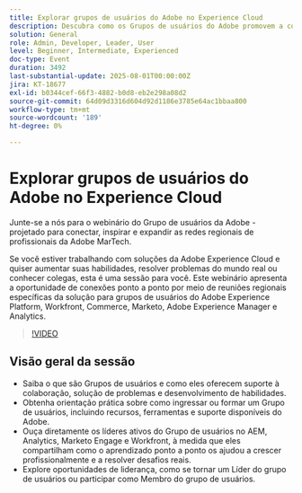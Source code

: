 ```yaml
---
title: Explorar grupos de usuários do Adobe no Experience Cloud
description: Descubra como os Grupos de usuários do Adobe promovem a colaboração, oferecem solução de problemas conduzida pelos colegas e fornecem oportunidades de liderança na AEM, Analytics, Marketo Engage e Workfront.
solution: General
role: Admin, Developer, Leader, User
level: Beginner, Intermediate, Experienced
doc-type: Event
duration: 3492
last-substantial-update: 2025-08-01T00:00:00Z
jira: KT-18677
exl-id: b0344cef-66f3-4882-b0d8-eb2e298a08d2
source-git-commit: 64d09d3316d604d92d1186e3785e64ac1bbaa800
workflow-type: tm+mt
source-wordcount: '189'
ht-degree: 0%

---
```


# Explorar grupos de usuários do Adobe no Experience Cloud

Junte-se a nós para o webinário do Grupo de usuários da Adobe - projetado para conectar, inspirar e expandir as redes regionais de profissionais da Adobe MarTech.

Se você estiver trabalhando com soluções da Adobe Experience Cloud e quiser aumentar suas habilidades, resolver problemas do mundo real ou conhecer colegas, esta é uma sessão para você. Este webinário apresenta a oportunidade de conexões ponto a ponto por meio de reuniões regionais específicas da solução para grupos de usuários do Adobe Experience Platform, Workfront, Commerce, Marketo, Adobe Experience Manager e Analytics.

>[!VIDEO](https://video.tv.adobe.com/v/3470396/?learn=on&enablevpops)

## Visão geral da sessão

* Saiba o que são Grupos de usuários e como eles oferecem suporte à colaboração, solução de problemas e desenvolvimento de habilidades.
* Obtenha orientação prática sobre como ingressar ou formar um Grupo de usuários, incluindo recursos, ferramentas e suporte disponíveis do Adobe.
* Ouça diretamente os líderes ativos do Grupo de usuários no AEM, Analytics, Marketo Engage e Workfront, à medida que eles compartilham como o aprendizado ponto a ponto os ajudou a crescer profissionalmente e a resolver desafios reais.
* Explore oportunidades de liderança, como se tornar um Líder do grupo de usuários ou participar como Membro do grupo de usuários.
